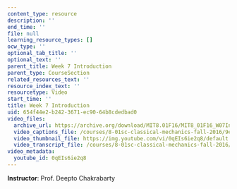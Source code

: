 ```yaml
---
content_type: resource
description: ''
end_time: ''
file: null
learning_resource_types: []
ocw_type: ''
optional_tab_title: ''
optional_text: ''
parent_title: Week 7 Introduction
parent_type: CourseSection
related_resources_text: ''
resource_index_text: ''
resourcetype: Video
start_time: ''
title: Week 7 Introduction
uid: 654f44e2-b242-3671-ec90-64b8cdedbad0
video_files:
  archive_url: https://archive.org/download/MIT8.01F16/MIT8_01F16_W07Intro_360p.mp4
  video_captions_file: /courses/8-01sc-classical-mechanics-fall-2016/9e4045a5487f50079eed8b7104cf6400_0qEIs6ie2q8.vtt
  video_thumbnail_file: https://img.youtube.com/vi/0qEIs6ie2q8/default.jpg
  video_transcript_file: /courses/8-01sc-classical-mechanics-fall-2016/5367f19cad2b4a871ba157465195895e_0qEIs6ie2q8.pdf
video_metadata:
  youtube_id: 0qEIs6ie2q8
---
```


**Instructor**: Prof. Deepto Chakrabarty



